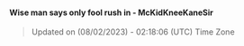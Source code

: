 #### Wise man says only fool rush in - McKidKneeKaneSir
> Updated on (08/02/2023) - 02:18:06 (UTC) Time Zone
